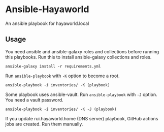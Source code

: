 # Ansible-Hayaworld
An ansible playbook for hayaworld.local

## Usage
You need ansible and ansible-galaxy roles and collections before running this playbooks. Run this to install ansible-galaxy collections and roles.

```
ansible-galaxy install -r requirements.yml
```

Run `ansible-playbook` with `-K` option to become a root.

```
ansible-playbook -i inventories/ -K (playbook)
```

Some playbook uses ansible-vault. Run `ansible-playbook` with `-J` option. You need a vault password.

```
ansible-playbook -i inventories/ -K -J (playbook)
```

If you update rui.hayaworld.home (DNS server) playbook, GitHub actions jobs are created. Run them manually.
